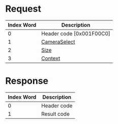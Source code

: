 # Request

| Index Word | Description                                             |
|------------|---------------------------------------------------------|
| 0          | Header code \[0x001F00C0\]                              |
| 1          | [CameraSelect](Camera_Services#CameraSelect "wikilink") |
| 2          | [Size](Camera_Services#Size "wikilink")                 |
| 3          | [Context](Camera_Services#Context "wikilink")           |

# Response

| Index Word | Description |
|------------|-------------|
| 0          | Header code |
| 1          | Result code |